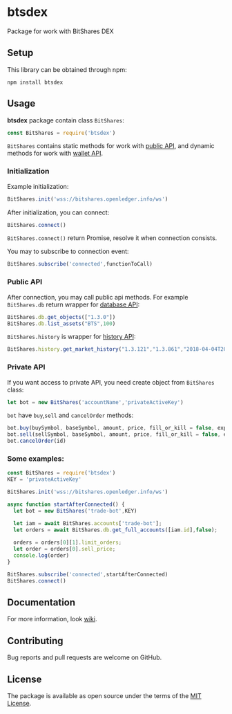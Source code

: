 # btsdex
Package for work with BitShares DEX


## Setup

This library can be obtained through npm:
```
npm install btsdex
```

## Usage

__btsdex__ package contain class `BitShares`: 
```js
const BitShares = require('btsdex')
```
`BitShares` contains static methods for work with [public API](http://docs.bitshares.org/api/blockchain-api.html), and dynamic methods for work with [wallet API](http://docs.bitshares.org/api/wallet-api.html).

### Initialization

Example initialization:
```js
BitShares.init('wss://bitshares.openledger.info/ws')
```
After initialization, you can connect:
```js
BitShares.connect()
```
`BitShares.connect()` return Promise, resolve it when connection consists.

You may to subscribe to connection event:
```js
BitShares.subscribe('connected',functionToCall)
```

### Public API

After connection, you may call public api methods. For example `BitShares.db` return wrapper for [database API](http://docs.bitshares.org/api/database.html):
```js
BitShares.db.get_objects(["1.3.0"])
BitShares.db.list_assets("BTS",100)
```
`BitShares.history` is wrapper for [history API](http://docs.bitshares.org/api/history.html):
```js
BitShares.history.get_market_history("1.3.121","1.3.861","2018-04-04T20:12:22","2018-04-01T20:12:22",86400)
```

### Private API

If you want access to private API, you need create object from `BitShares` class:
```js
let bot = new BitShares('accountName','privateActiveKey')
```
`bot` have `buy`,`sell` and `cancelOrder` methods:
```js
bot.buy(buySymbol, baseSymbol, amount, price, fill_or_kill = false, expire = "2020-02-02T02:02:02")
bot.sell(sellSymbol, baseSymbol, amount, price, fill_or_kill = false, expire = "2020-02-02T02:02:02")
bot.cancelOrder(id)
```

### Some examples:

```js
const BitShares = require('btsdex')
KEY = 'privateActiveKey'

BitShares.init('wss://bitshares.openledger.info/ws')

async function startAfterConnected() {
  let bot = new BitShares('trade-bot',KEY)

  let iam = await BitShares.accounts['trade-bot'];
  let orders = await BitShares.db.get_full_accounts([iam.id],false);
  
  orders = orders[0][1].limit_orders;
  let order = orders[0].sell_price;
  console.log(order)
}

BitShares.subscribe('connected',startAfterConnected)
BitShares.connect()
```
## Documentation
For more information, look [wiki](https://github.com/scientistnik/btsdex/wiki).

## Contributing

Bug reports and pull requests are welcome on GitHub.

## License

The package is available as open source under the terms of the [MIT License](http://opensource.org/licenses/MIT).
